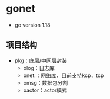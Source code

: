 # gonet

* go version 1.18

## 项目结构

* pkg：底层/中间层封装
  * xlog：日志库
  * xnet:：网络库，目前支持kcp，tcp
  * xmsg：数据包分割
  * xactor：actor模式
